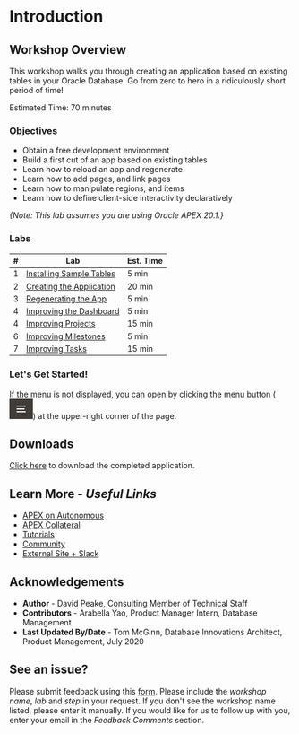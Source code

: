 # Introduction

## Workshop Overview

This workshop walks you through creating an application based on existing tables in your Oracle Database. Go from zero to hero in a ridiculously short period of time!

Estimated Time: 70 minutes

### Objectives

* Obtain a free development environment
* Build a first cut of an app based on existing tables
* Learn how to reload an app and regenerate
* Learn how to add pages, and link pages
* Learn how to manipulate regions, and items
* Learn how to define client-side interactivity declaratively

*{Note: This lab assumes you are using Oracle APEX 20.1.}*

### Labs

| # | Lab | Est. Time |
| --- | --- | --- |
| 1 | [Installing Sample Tables](?lab=lab-1-installing-sample-tables) | 5 min |
| 2 | [Creating the Application](?lab=lab-2-creating-application) | 20 min |
| 3 | [Regenerating the App](?lab=lab-3-regenerating-app) | 5 min |
| 4 | [Improving the Dashboard](?lab=lab-4-improving-dashboard) | 5 min |
| 4 | [Improving Projects](?lab=lab-5-improving-projects) | 15 min |
| 6 | [Improving Milestones](?lab=lab-6-improving-milestones) | 5 min |
| 7 | [Improving Tasks](?lab=lab-7-improving-tasks) | 15 min |


### **Let's Get Started!**

If the menu is not displayed, you can open by clicking the menu button (![Menu icon](./images/menu-button.png)) at the upper-right corner of the page.

## Downloads

[Click here](files/existingtables-app.sql) to download the completed application.

## Learn More - *Useful Links*

- [APEX on Autonomous](https://apex.oracle.com/autonomous)
- [APEX Collateral](https://apex.oracle.com)
- [Tutorials](https://apex.oracle.com/en/learn/tutorials)
- [Community](https://apex.oracle.com/community)
- [External Site + Slack](http://apex.world)

## Acknowledgements

 - **Author** -  David Peake, Consulting Member of Technical Staff
 - **Contributors** - Arabella Yao, Product Manager Intern, Database Management
 - **Last Updated By/Date** - Tom McGinn, Database Innovations Architect, Product Management, July 2020

## See an issue?
Please submit feedback using this [form](https://apexapps.oracle.com/pls/apex/f?p=133:1:::::P1_FEEDBACK:1). Please include the *workshop name*, *lab* and *step* in your request.  If you don't see the workshop name listed, please enter it manually. If you would like for us to follow up with you, enter your email in the *Feedback Comments* section.
